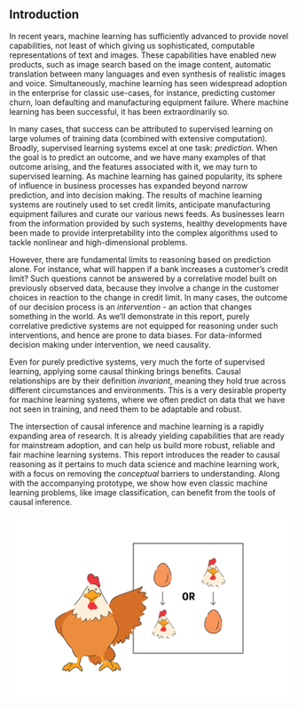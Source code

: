 ## Introduction

In recent years, machine learning has sufficiently advanced to provide novel capabilities, not least of which giving us sophisticated, computable representations of text and images. These capabilities have enabled new products, such as image search based on the image content, automatic translation between many languages and even synthesis of realistic images and voice. Simultaneously, machine learning has seen widespread adoption in the enterprise for classic use-cases, for instance, predicting customer churn, loan defaulting and manufacturing equipment failure. Where machine learning has been successful, it has been extraordinarily so.

In many cases, that success can be attributed to supervised learning on large volumes of training data (combined with extensive computation). Broadly, supervised learning systems excel at one task: _prediction_. When the goal is to predict an outcome, and we have many examples of that outcome arising, and the features associated with it, we may turn to supervised learning.
As machine learning has gained popularity, its sphere of influence in business processes has expanded beyond narrow prediction, and into decision making. The results of machine learning systems are routinely used to set credit limits, anticipate manufacturing equipment failures and curate our various news feeds. As businesses learn from the information provided by such systems, healthy developments have been made to provide interpretability into the complex algorithms used to tackle nonlinear and high-dimensional problems.

However, there are fundamental limits to reasoning based on prediction alone. For instance, what will happen if a bank increases a customer’s credit limit? Such questions cannot be answered by a correlative model built on previously observed data, because they involve a change in the customer choices in reaction to the change in credit limit. In many cases, the outcome of our decision process is an _intervention_ - an action that changes something in the world. As we’ll demonstrate in this report, purely correlative predictive systems are not equipped for reasoning under such interventions, and hence are prone to data biases. For data-informed decision making under intervention, we need causality.

Even for purely predictive systems, very much the forte of supervised learning, applying some causal thinking brings benefits. Causal relationships are by their definition _invariant_, meaning they hold true across different circumstances and environments. This is a very desirable property for machine learning systems, where we often predict on data that we have not seen in training, and need them to be adaptable and robust.

The intersection of causal inference and machine learning is a rapidly expanding area of research. It is already yielding capabilities that are ready for mainstream adoption, and can help us build more robust, reliable and fair machine learning systems. This report introduces the reader to causal reasoning as it pertains to much data science and machine learning work, with a focus on removing the _conceptual_ barriers to understanding. Along with the accompanying prototype, we show how even classic machine learning problems, like image classification, can benefit from the tools of causal inference.

![figure: chicken and egg](figures/ff13-23.png)